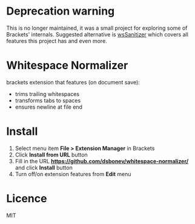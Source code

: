Deprecation warning
=====================
This is no longer maintained, it was a small project for exploring some of Brackets' internals.
Suggested alternative is [wsSanitizer](https://github.com/MiguelCastillo/Brackets-wsSanitizer) which covers all features this project has and even more.

Whitespace Normalizer
=====================

brackets extension that features (on document save):
* trims trailing whitespaces
* transforms tabs to spaces
* ensures newline at file end

Install
=======
1. Select menu item **File > Extension Manager** in Brackets
2. Click **Install from URL** button
3. Fill in the URL **https://github.com/dsbonev/whitespace-normalizer/** and click **Install** button
4. Turn off/on extension features from **Edit** menu

Licence
=======

MIT
